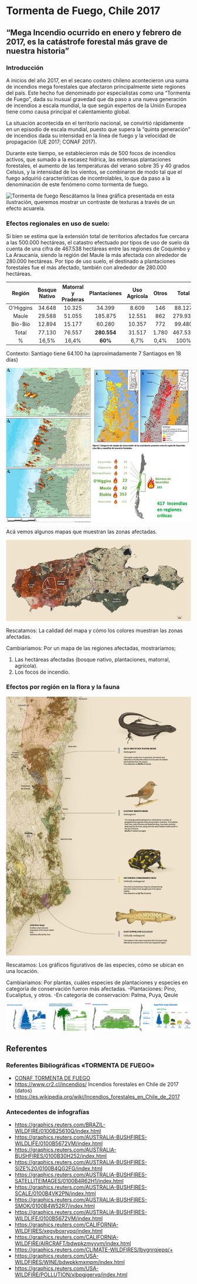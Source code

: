 # Tormenta de Fuego, Chile 2017

## “Mega Incendio ocurrido en enero y febrero de 2017, es la catástrofe forestal más grave de nuestra historia”

### Introducción

A inicios del año 2017, en el secano costero chileno acontecieron una suma de incendios mega forestales que afectaron principalmente siete regiones del país. Este hecho fue denominado por especialistas como una “Tormenta de Fuego”, dada su inusual gravedad que da paso a una nueva generación de incendios a escala mundial, la que según expertos de la Unión Europea tiene como causa principal el calentamiento global.

La situación acontecida en el territorio nacional, se convirtió rápidamente en un episodio de escala mundial, puesto que supera la “quinta generación” de incendios dada su intensidad en la línea de fuego y la velocidad de propagación (UE 2017; CONAF 2017). 

Durante este tiempo, se establecieron más de 500 focos de incendios activos, que sumado a la escasez hídrica, las extensas plantaciones forestales, el aumento de las temperaturas del verano sobre 35 y 40 grados Celsius, y la intensidad de los vientos, se combinaron de modo tal que el fuego adquirió características de incontrolables, lo que da paso a la denominación de este fenómeno como tormenta de fuego.

![Tormenta de fuego](https://user-images.githubusercontent.com/83090492/140768886-f8281f3b-eb93-4163-9c24-61be69d536df.png)
Rescátamos la línea gráfica presentada en esta ilustración, queremos mostrar un contraste de texturas a través de un efecto acuarela.

### Efectos regionales en uso de suelo:

Si bien se estima que la extensión total de territorios afectados fue cercana a las 500.000 hectáreas, el catastro efectuado por tipos de uso de suelo da cuenta de una cifra de 467.538 hectáreas entre las regiones de Coquimbo y La Araucanía, siendo la región del Maule la más afectada con alrededor de 280.000 hectáreas. Por tipo de uso suelo, el destinado a plantaciones forestales fue el más afectado, también con alrededor de 280.000 hectáreas. 

|   Región  | Bosque Nativo | Matorral y Praderas | Plantaciones | Uso Agrícola |  Otros |  Total  |
|:---------:|:-------------:|:-------------------:|:------------:|:------------:|:------:|:-------:|
| O'Higgins |     34.648    |        10.325       |    34.399    |     8.609    |   146  |  88.127 |
|   Maule   |     29.588    |        51.055       |    185.875   |    12.551    |   862  | 279.931 |
|  Bío-Bío  |     12.894    |        15.177       |    60.280    |    10.357    |   772  |  99.480 |
|   Total   |     77.130    |        76.557       | **280.554**  |    31.517    |  1.780 | 467.538 |
|     %     |      16,5%    |         16,4%       |    **60%**   |      6,7%    |   0,4% |   100%  |

Contexto: Santiago tiene 64.100 ha (aproximadamente 7 Santiagos en 18 días)

![Tormenta de fuego](readme/mapas-incendios.jpg)

Acá vemos algunos mapas que muestran las zonas afectadas.

![Tormenta de fuego](readme/mapa.jpg)


Rescatamos: La calidad del mapa y cómo los colores muestran las zonas afectadas.

Cambiaríamos: Por un mapa de las regiones afectadas, mostraríamos;
1) Las hectáreas afectadas (bosque nativo, plantaciones, matorral, agrícola).
2) Los focos de incendio.

### Efectos por región en la flora y la fauna 

![Tormenta de fuego](readme/fauna-afectada.jpg)

Rescatamos: Los gráficos figurativos de las especies, cómo se ubican en una locación.

Cambiaríamos: Por plantas, cuáles especies de plantaciones y especies en categoria de conservación fueron más afectadas.
-Plantaciones: Pino, Eucaliptus, y otros.
-En categoría de conservación: Palma, Puya, Qeule

![Tormenta de fuego](readme/especies-afectadas.jpg)


## Referentes

### Referentes Bibliográficas «TORMENTA DE FUEGO» 
+ [CONAF TORMENTA DE FUEGO](https://www.conaf.cl/tormenta_de_fuego-2017/DESCRIPCION-Y-EFECTOS-TORMENTA-DE-FUEGO-18-ENERO-AL-5-FEBRERO-2017.pdf)
+ https://www.cr2.cl/incendios/
Incendios forestales en Chile de 2017 (datos)
+ https://es.wikipedia.org/wiki/Incendios_forestales_en_Chile_de_2017

### Antecedentes de infografías 
+ https://graphics.reuters.com/BRAZIL-WILDFIRE/0100B25610Q/index.html
+ https://graphics.reuters.com/AUSTRALIA-BUSHFIRES-WILDLIFE/0100B5672VM/index.html
+ https://graphics.reuters.com/AUSTRALIA-BUSHFIRES/0100B30H252/index.html
+ https://graphics.reuters.com/AUSTRALIA-BUSHFIRES-SIZE%20/0100B4QG2FG/index.html
+ https://graphics.reuters.com/AUSTRALIA-BUSHFIRES-SATELLITEIMAGES/0100B4R62H1/index.html
+ https://graphics.reuters.com/AUSTRALIA-BUSHFIRES-SCALE/0100B4VK2PN/index.html
+ https://graphics.reuters.com/AUSTRALIA-BUSHFIRES-SMOK/0100B4W52R7/index.html
+ https://graphics.reuters.com/AUSTRALIA-BUSHFIRES-WILDLIFE/0100B5672VM/index.html
+ https://graphics.reuters.com/CALIFORNIA-WILDFIRES/xegvboxrypq/index.html
+ https://graphics.reuters.com/CALIFORNIA-WILDFIRE/AIRCRAFT/bdwpkzmyyvm/index.html
+ https://graphics.reuters.com/CLIMATE-WILDFIRES/lbvgnrqjepq/+ 
+ https://graphics.reuters.com/USA-WILDFIRES/WINE/bdwpkkmxmpm/index.html
+ https://graphics.reuters.com/USA-WILDFIRE/POLLUTION/xlbpgjgervq/index.html
